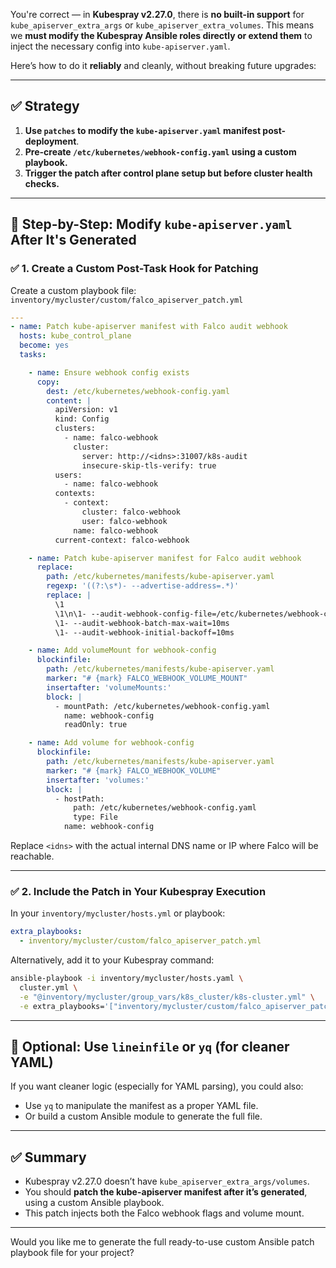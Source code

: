 You're correct — in **Kubespray v2.27.0**, there is **no built-in support** for `kube_apiserver_extra_args` or `kube_apiserver_extra_volumes`. This means we **must modify the Kubespray Ansible roles directly or extend them** to inject the necessary config into `kube-apiserver.yaml`.

Here’s how to do it **reliably** and cleanly, without breaking future upgrades:

---

## ✅ Strategy

1. **Use `patches` to modify the `kube-apiserver.yaml` manifest post-deployment**.
2. **Pre-create `/etc/kubernetes/webhook-config.yaml` using a custom playbook.**
3. **Trigger the patch after control plane setup but before cluster health checks.**

---

## 🧩 Step-by-Step: Modify `kube-apiserver.yaml` After It's Generated

### ✅ 1. **Create a Custom Post-Task Hook for Patching**

Create a custom playbook file:
`inventory/mycluster/custom/falco_apiserver_patch.yml`

```yaml
---
- name: Patch kube-apiserver manifest with Falco audit webhook
  hosts: kube_control_plane
  become: yes
  tasks:

    - name: Ensure webhook config exists
      copy:
        dest: /etc/kubernetes/webhook-config.yaml
        content: |
          apiVersion: v1
          kind: Config
          clusters:
            - name: falco-webhook
              cluster:
                server: http://<idns>:31007/k8s-audit
                insecure-skip-tls-verify: true
          users:
            - name: falco-webhook
          contexts:
            - context:
                cluster: falco-webhook
                user: falco-webhook
              name: falco-webhook
          current-context: falco-webhook

    - name: Patch kube-apiserver manifest for Falco audit webhook
      replace:
        path: /etc/kubernetes/manifests/kube-apiserver.yaml
        regexp: '((?:\s*)- --advertise-address=.*)'
        replace: |
          \1
          \1\n\1- --audit-webhook-config-file=/etc/kubernetes/webhook-config.yaml
          \1- --audit-webhook-batch-max-wait=10ms
          \1- --audit-webhook-initial-backoff=10ms

    - name: Add volumeMount for webhook-config
      blockinfile:
        path: /etc/kubernetes/manifests/kube-apiserver.yaml
        marker: "# {mark} FALCO_WEBHOOK_VOLUME_MOUNT"
        insertafter: 'volumeMounts:'
        block: |
          - mountPath: /etc/kubernetes/webhook-config.yaml
            name: webhook-config
            readOnly: true

    - name: Add volume for webhook-config
      blockinfile:
        path: /etc/kubernetes/manifests/kube-apiserver.yaml
        marker: "# {mark} FALCO_WEBHOOK_VOLUME"
        insertafter: 'volumes:'
        block: |
          - hostPath:
              path: /etc/kubernetes/webhook-config.yaml
              type: File
            name: webhook-config
```

Replace `<idns>` with the actual internal DNS name or IP where Falco will be reachable.

---

### ✅ 2. **Include the Patch in Your Kubespray Execution**

In your `inventory/mycluster/hosts.yml` or playbook:

```yaml
extra_playbooks:
  - inventory/mycluster/custom/falco_apiserver_patch.yml
```

Alternatively, add it to your Kubespray command:

```bash
ansible-playbook -i inventory/mycluster/hosts.yaml \
  cluster.yml \
  -e "@inventory/mycluster/group_vars/k8s_cluster/k8s-cluster.yml" \
  -e extra_playbooks='["inventory/mycluster/custom/falco_apiserver_patch.yml"]'
```

---

## 🔁 Optional: Use `lineinfile` or `yq` (for cleaner YAML)

If you want cleaner logic (especially for YAML parsing), you could also:

* Use `yq` to manipulate the manifest as a proper YAML file.
* Or build a custom Ansible module to generate the full file.

---

## ✅ Summary

* Kubespray v2.27.0 doesn’t have `kube_apiserver_extra_args/volumes`.
* You should **patch the kube-apiserver manifest after it’s generated**, using a custom Ansible playbook.
* This patch injects both the Falco webhook flags and volume mount.

---

Would you like me to generate the full ready-to-use custom Ansible patch playbook file for your project?
